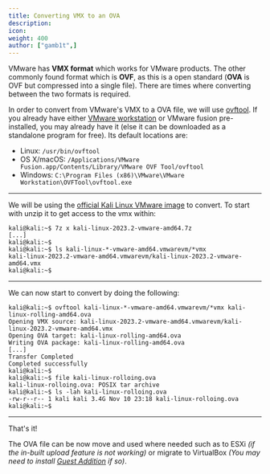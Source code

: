 ```yaml
---
title: Converting VMX to an OVA
description:
icon:
weight: 400
author: ["gamb1t",]
---
```


VMware has **VMX format** which works for VMware products. The other commonly found format which is **OVF**, as this is a open standard (**OVA** is OVF but compressed into a single file). There are times where converting between the two formats is required.

In order to convert from VMware's VMX to a OVA file, we will use [ovftool](https://code.vmware.com/web/tool/4.4.0/ovf). If you already have either [VMware workstation](/docs/virtualization/install-vmware-host/) or VMware fusion pre-installed, you may already have it (else it can be downloaded as a standalone program for free). Its default locations are:

- Linux: `/usr/bin/ovftool`
- OS X/macOS: `/Applications/VMware Fusion.app/Contents/Library/VMware OVF Tool/ovftool`
- Windows: `C:\Program Files (x86)\VMware\VMware Workstation\OVFTool\ovftool.exe`

- - -

We will be using the [official Kali Linux VMware image](/get-kali/#kali-virtual-machines) to convert. To start with unzip it to get access to the vmx within:

```console
kali@kali:~$ 7z x kali-linux-2023.2-vmware-amd64.7z
[...]
kali@kali:~$
kali@kali:~$ ls kali-linux-*-vmware-amd64.vmwarevm/*vmx
kali-linux-2023.2-vmware-amd64.vmwarevm/kali-linux-2023.2-vmware-amd64.vmx
kali@kali:~$
```

- - -

We can now start to convert by doing the following:

```console
kali@kali:~$ ovftool kali-linux-*-vmware-amd64.vmwarevm/*vmx kali-linux-rolling-amd64.ova
Opening VMX source: kali-linux-2023.2-vmware-amd64.vmwarevm/kali-linux-2023.2-vmware-amd64.vmx
Opening OVA target: kali-linux-rolling-amd64.ova
Writing OVA package: kali-linux-rolling-amd64.ova
[...]
Transfer Completed
Completed successfully
kali@kali:~$
kali@kali:~$ file kali-linux-rolloing.ova
kali-linux-rolloing.ova: POSIX tar archive
kali@kali:~$ ls -lah kali-linux-rolloing.ova
-rw-r--r-- 1 kali kali 3.4G Nov 10 23:18 kali-linux-rolloing.ova
kali@kali:~$
```

- - -

That's it!

The OVA file can be now move and used where needed such as to ESXi _(if the in-built upload feature is not working)_ or migrate to VirtualBox _(You may need to install [Guest Addition](/docs/virtualization/install-virtualbox-guest-additions/) if so)_.
